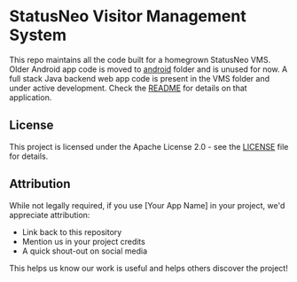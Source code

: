 # StatusNeo Visitor Management System
This repo maintains all the code built for a homegrown StatusNeo VMS.
Older Android app code is moved to [android](./android) folder and is unused for now.
A full stack Java backend web app code is present in the VMS folder and under active development. Check the [README](./web-backend/README.md) for details on that application.

## License

This project is licensed under the Apache License 2.0 - see the [LICENSE](LICENSE) file for details.

## Attribution

While not legally required, if you use [Your App Name] in your project, we'd appreciate attribution:
- Link back to this repository
- Mention us in your project credits
- A quick shout-out on social media

This helps us know our work is useful and helps others discover the project!
